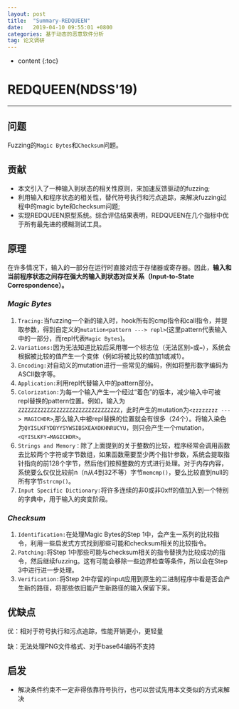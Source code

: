 ```yaml
---
layout: post
title:  "Summary-REDQUEEN"
date:   2019-04-10 09:55:01 +0800
categories: 基于动态的恶意软件分析
tag: 论文调研
---
```

* content
{:toc}


# REDQUEEN(NDSS'19)

---

## 问题

Fuzzing的`Magic Bytes`和`Checksum`问题。

## 贡献

- 本文引入了一种输入到状态的相关性原则，来加速反馈驱动的fuzzing;
- 利用输入和程序状态的相关性，替代符号执行和污点追踪，来解决fuzzing过程中的magic byte和checksum问题;
- 实现REDQUEEN原型系统。综合评估结果表明，REDQUEEN在几个指标中优于所有最先进的模糊测试工具。

## 原理

在许多情况下，输入的一部分在运行时直接对应于存储器或寄存器。因此，**输入和当前程序状态之间存在强大的输入到状态对应关系（Input-to-State Correspondence）。**

### *Magic Bytes*

1. `Tracing:`当fuzzing一个新的输入时，hook所有的cmp指令和call指令，并提取参数，得到自定义的`mutation<pattern ---> repl>`(这里pattern代表输入中的一部分，而repl代表`Magic Bytes`)。
2. `Variations:`因为无法知道比较后采用哪一个标志位（无法区别`>`或`=`），系统会根据被比较的值产生一个变体（例如将被比较的值加1或减1）。
3. `Encoding:`对自动义的mutation进行一些常见的编码，例如将整形数字编码为ASCII数字等。
4. `Application:`利用repl代替输入中的pattern部分。
5. `Colorization:`为每一个输入产生一个经过“着色”的版本，减少输入中可被repl替换的pattern位置。例如，输入为`ZZZZZZZZZZZZZZZZZZZZZZZZZZZZZZZZ`，此时产生的mutation为`<zzzzzzzz ---> MAGICHDR>`,那么输入中被repl替换的位置就会有很多（24个）。将输入染色为`QYISLKFYDBYYSYWSIBSXEAXOKHNRUCYU`，则只会产生一个mutation，`<QYISLKFY→MAGICHDR>`。
6. `Strings and Memory：`除了上面提到的关于整数的比较，程序经常会调用函数去比较两个字符或字节数组，如果函数需要至少两个指针参数，系统会提取指针指向的前128个字节，然后他们按照整数的方式进行处理。对于内存内容，系统要么仅仅比较前n（n从4到32不等）字节`memcmp()`，要么比较直到null的所有字节`strcmp()`。
7. `Input Specific Dictionary:`将许多连续的非0或非0xff的值加入到一个特别的字典中，用于输入的突变阶段。

### *Checksum*

1. `Identification:`在处理Magic Bytes的Step 1中，会产生一系列的比较指令，利用一些启发式方式找到那些可能和checksum相关的比较指令。
2. `Patching:`将Step 1中那些可能与checksum相关的指令替换为比较成功的指令，然后继续fuzzing。这有可能会移除一些边界检查等条件，所以会在Step 3中进行进一步处理。
3. `Verification:`将Step 2中存留的input应用到原生的二进制程序中看是否会产生新的路径，将那些依旧能产生新路径的输入保留下来。

## 优缺点

优：相对于符号执行和污点追踪，性能开销更小，更轻量

缺：无法处理PNG文件格式、对于base64编码不支持



## 启发

* 解决条件约束不一定非得依靠符号执行，也可以尝试先用本文类似的方式来解决
